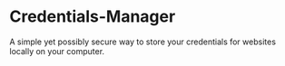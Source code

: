 # Credentials-Manager
 A simple yet possibly secure way to store your credentials for websites locally on your computer.

